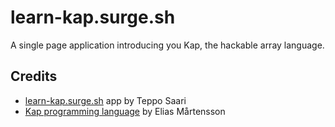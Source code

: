 # learn-kap.surge.sh

A single page application introducing you Kap, the hackable array language.

## Credits

- [learn-kap.surge.sh](https://learn-kap.surge.sh) app by Teppo Saari 
- [Kap programming language](https://kapdemo.dhsdevelopments.com/) by Elias Mårtensson
